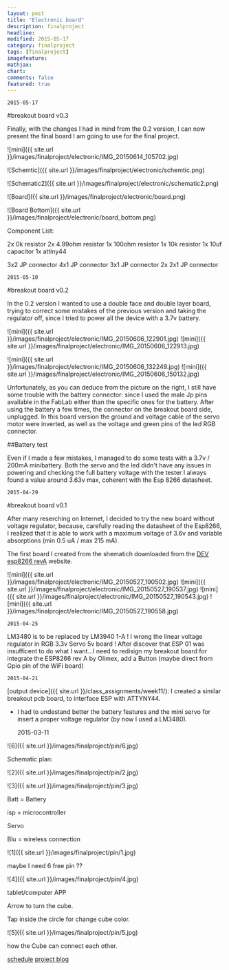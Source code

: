 ```yaml
---
layout: post
title: "Electronic board"
description: finalproject
headline: 
modified: 2015-05-17
category: finalproject
tags: [finalproject]
imagefeature:
mathjax: 
chart: 
comments: false
featured: true
---
```


	2015-05-17

#breakout board v0.3

Finally, with the changes I had in mind from the 0.2 version, I can now present the final board I am going to use for the final project.

![mini]({{ site.url }}/images/finalproject/electronic/IMG_20150614_105702.jpg)

![Schemtic]({{ site.url }}/images/finalproject/electronic/schemtic.png)

![Schematic2]({{ site.url }}/images/finalproject/electronic/schematic2.png)

![Board]({{ site.url }}/images/finalproject/electronic/board.png)

![Board Bottom]({{ site.url }}/images/finalproject/electronic/board_bottom.png)

Component List:

2x 0k resistor
2x 4.99ohm resistor
1x 100ohm resistor
1x 10k resistor
1x 10uf capacitor
1x attiny44

3x2 JP connector
4x1 JP connector
3x1 JP connector
2x 2x1 JP connector




	2015-05-10

#breakout board v0.2

In the 0.2 version I wanted to use a double face and double layer board, trying to correct some mistakes of the previous version and taking the regulator off, since I tried to power all the device with a 3.7v battery.

![mini]({{ site.url }}/images/finalproject/electronic/IMG_20150606_122901.jpg)
![mini]({{ site.url }}/images/finalproject/electronic/IMG_20150606_122913.jpg)

![mini]({{ site.url }}/images/finalproject/electronic/IMG_20150606_132249.jpg)
![mini]({{ site.url }}/images/finalproject/electronic/IMG_20150606_150132.jpg)

Unfortunately, as you can deduce from the picture on the right, I still have some trouble with the battery connector: since I used the male Jp pins available in the FabLab either than the specific ones for the battery.
After using the battery a few times, the connector on the breakout board side, unplugged.
In this board version the ground and voltage cable of the servo motor were inverted, as well as the voltage and green pins of the led RGB connector.

##Battery test

Even if I made a few mistakes, I managed to do some tests with a 3.7v / 200mA minibattery. Both the servo and the led didn't have any issues in powering and checking the full battery voltage with the tester I always found a value around 3.63v max, coherent with the Esp 8266 datasheet.

	2015-04-29

#breakout board v0.1

After many reserching on Internet, I decided to try the new board without voltage regulator, because, carefully reading the datasheet of the Esp8266, I realized that it is able to work with a maximum voltage of 3.6v and variable absorptions (min 0.5 uA / max 215 mA).

The first board I created from the shematich downloaded from the [DEV esp8266 revA](https://www.olimex.com/Products/IoT/MOD-WIFI-ESP8266-DEV/open-source-hardware) website.


![mini]({{ site.url }}/images/finalproject/electronic/IMG_20150527_190502.jpg)
![mini]({{ site.url }}/images/finalproject/electronic/IMG_20150527_190537.jpg)
![mini]({{ site.url }}/images/finalproject/electronic/IMG_20150527_190543.jpg)
![mini]({{ site.url }}/images/finalproject/electronic/IMG_20150527_190558.jpg)



	2015-04-25

LM3480 is to be replaced by LM3940 1-A  ! I wrong the linear voltage regulator in RGB 3.3v Servo 5v board !
After discover that ESP 01 was insufficent to do what I want...I need to redisign my breakout board for integrate the ESP8266 rev A by Olimex, add a Button (maybe direct from Gpio pin of the WiFi board)


	2015-04-21

[output device]({{ site.url }}/class_assignments/week11/): I created a similar breakout pcb board, to interface ESP with ATTYNY44.
- I had to undestand better the battery features and the mini servo for insert a proper voltage regulator (by now I used a LM3480).


	2015-03-11


![6]({{ site.url }}/images/finalproject/pin/6.jpg)

Schematic plan:

![2]({{ site.url }}/images/finalproject/pin/2.jpg)

![3]({{ site.url }}/images/finalproject/pin/3.jpg)

Batt = Battery

isp = microcontroller

Servo

Blu = wireless connection

![1]({{ site.url }}/images/finalproject/pin/1.jpg)

 maybe I need 6 free pin ??

![4]({{ site.url }}/images/finalproject/pin/4.jpg)

tablet/computer APP

Arrow to turn the cube.

Tap inside the circle for change cube color.

![5]({{ site.url }}/images/finalproject/pin/5.jpg)

how the Cube can connect each other.




<a href="{{ site.url }}/finalproject/schedule/"><span class="tiny button success ">schedule</span></a>
<a href="{{ site.url }}/final_project/"><span class="tiny button success ">project blog</span></a>